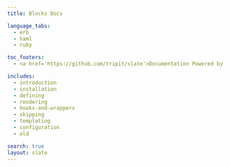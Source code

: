 ```yaml
---
title: Blocks Docs

language_tabs:
  - erb
  - haml
  - ruby

toc_footers:
  - <a href='https://github.com/tripit/slate'>Documentation Powered by Slate</a>

includes:
  - introduction
  - installation
  - defining
  - rendering
  - hooks-and-wrappers
  - skipping
  - templating
  - configuration
  - old

search: true
layout: slate
---
```


